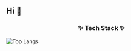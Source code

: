 ## Hi 👋

<h3 align="center">✨ Tech Stack ✨</h3>

![Top Langs](https://github-readme-stats.vercel.app/api/top-langs/?username=jjjabcd&layout=compact)
